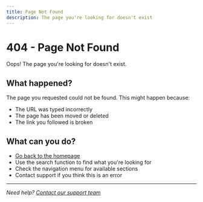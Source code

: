 ```yaml
---
title: Page Not Found
description: The page you're looking for doesn't exist
---
```


# 404 - Page Not Found

Oops! The page you're looking for doesn't exist.

## What happened?

The page you requested could not be found. This might happen because:

- The URL was typed incorrectly
- The page has been moved or deleted
- The link you followed is broken

## What can you do?

- [Go back to the homepage](index.md)
- Use the search function to find what you're looking for
- Check the navigation menu for available sections
- Contact support if you think this is an error

---

*Need help? [Contact our support team](mailto:support@qualytics.co)*